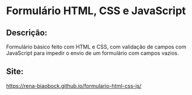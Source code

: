 # Formulário HTML, CSS e JavaScript

## Descrição:
Formulário básico feito com HTML e CSS, com validação de campos com JavaScript para impedir o envio de um formulário com campos vazios.

## Site:
https://rena-biaobock.github.io/formulario-html-css-js/
